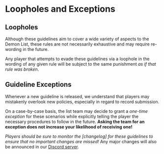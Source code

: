 <div class='panel fade js-scroll-anim' data-anim='fade'>

# Loopholes and Exceptions

## Loopholes

Although these guidelines aim to cover a wide variety of aspects to the Demon List, these rules are not necessarily exhaustive and may require re-wording in the future. 

Any player that attempts to evade these guidelines via a loophole in the wording of any given rule will be subject to the same punishment *as if that rule was broken*.

## Guideline Exceptions

Whenever a new guideline is released, we understand that players may mistakenly overlook new policies, especially in regard to record submission. 

On a case-by-case basis, the list team may decide to grant a *one-time exception* for these scenarios while explicitly telling the player the necessary procedures to follow in the future. **Asking the team for an exception does not increase your likelihood of receiving one!**

*Players should be sure to monitor the [changelog] for these guidelines to ensure that no important changes are missed!* Any major changes will also be announced in our [Discord server](https://discord.gg/M7bDDQf).

</div>
